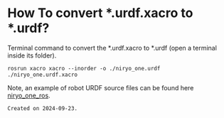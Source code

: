 # How To convert *.urdf.xacro to *.urdf?

Terminal command to convert the *.urdf.xacro to *.urdf (open a terminal inside its folder).

```
rosrun xacro xacro --inorder -o ./niryo_one.urdf ./niryo_one.urdf.xacro
```

Note, an example of robot URDF source files can be found here [niryo_one_ros](https://github.com/NiryoRobotics/niryo_one_ros).

````````````
Created on 2024-09-23.
